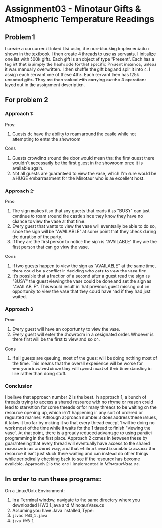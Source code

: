 # Assignment03 - Minotaur Gifts & Atmospheric Temperature Readings

## Problem 1
I create a concurrent Linked List using the non-blocking implementation shown in the textbook. I then create 4 threads to use as servants. I initialize one list with 500k gifts. 
Each gift is an object of type "Present". Each has a tag int that is simply the hashcode for that specific Present instance, unless it was manually overwritten. I then shuffle
the gift bag and split it into 4. I assign each servant one of these 4ths. Each servant then has 125k unsorted gifts. They are then tasked with carrying out the 3 operations
layed out in the assignment description.

## For problem 2
### Approach 1:
Pros:
1. Guests do have the ability to roam around the castle while not attempting to enter the showroom.

Cons:
1. Guests crowding around the door would mean that the first guest there wouldn't necessarily be the first guest in the showroom once it is available again.
2. Not all guests are guaranteed to view the vase, which I'm sure would be a HUGE embarrassment for the Minotaur who is an excellent host.

### Approach 2:
Pros:
1. The sign makes it so that any guests that reads it as "BUSY" can just continue to roam around the castle since they know they have no chance to view the vase at that time.
2. Every guest that wants to view the vase will eventually be able to do so, since the sign will be "AVAILABLE" at some point that they check during the duration of the party.
3. If they are the first person to notice the sign is "AVAILABLE" they are the first person that can go view the vase.

Cons:
1. If two guests happen to view the sign as "AVAILABLE" at the same time, there could be a conflict in deciding who gets to view the vase first.
2. It's possible that a fraction of a second after a guest read the sign as "BUSY" the guest viewing the vase could be done and set the sign as "AVAILABLE". This would result in that previous guest missing out on opportunity to view the vase that they could have had if they had just waited.

### Approach 3
Pros:
1. Every guest will have an opportunity to view the vase.
2. Every guest will enter the showroom in a designated order. Whoever is there first will be the first to view and so on.

Cons:
1. If all guests are queuing, most of the guest will be doing nothing most of the time. This means that the overall experience will be worse for everyone involved since they will spend most of their time standing in line rather than doing stuff.

### Conclusion
I believe that approach number 2 is the best. In approach 1, a bunch of threads trying to access a shared resource with no rhyme or reason could lead to starvation for some threads or for many threads to be waiting on the resource opening up, which isn't happening in any sort of ordered or regulated manner. Although approach number 3 does address these issues, it takes it too far by making it so that every thread except 1 will be doing no work most of the time while it waits for the 1 thread to finish "viewing the vase". At that point, there is a greatly reduced advantage to using parallel programming in the first place. Approach 2 comes in between these by guaranteeing that every thread will eventually have access to the shared resource in an ordered way, and that while a thread is unable to access the resource it isn't just stuck there waiting and can instead do other things while periodically checking back to see if the resource has become available. Approach 2 is the one I implemented in *MinotaurVase.cs*.





## In order to run these programs:

On a Linux/Unix Environment:
1. In a Terminal window, navigate to the same directory where you downloaded HW3_1.java and MinotaurVase.cs
2. Assuming you have Java installed, Type:
3. `javac HW3_1.java`
4. `java HW3_1`
